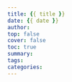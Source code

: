 ```yaml
---
title: {{ title }}
date: {{ date }}
author: 
top: false
cover: false
toc: true
summary: 
tags: 
categories: 
---
```


